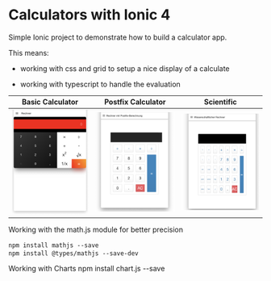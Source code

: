 # Calculators with Ionic 4

Simple Ionic project to demonstrate how to build a calculator app.

This means:

-   working with css and grid to setup a nice display of a calculate

-   working with typescript to handle the evaluation

| Basic Calculator                      | Postfix Calculator                             | Scientific                                      |
| ------------------------------------- | ---------------------------------------------- | ----------------------------------------------- |
| ![Basic Calculator](images/basic.png) | ![Calculator with Postfix](images/postfix.png) | ![Scientific Calculator](images/scientific.png) |

Working with the math.js module for better precision

    npm install mathjs --save
    npm install @types/mathjs --save-dev

Working with Charts
npm install chart.js --save

